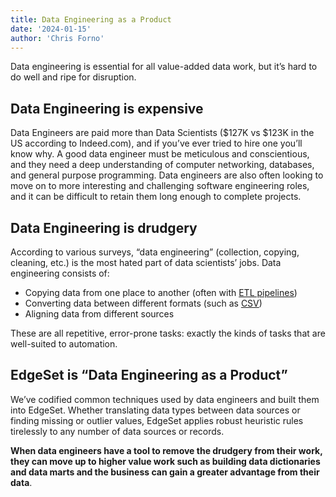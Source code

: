 ```yaml
---
title: Data Engineering as a Product
date: '2024-01-15'
author: 'Chris Forno'
---
```


Data engineering is essential for all value-added data work, but it’s hard to do well and ripe for disruption.

## Data Engineering is expensive

Data Engineers are paid more than Data Scientists ($127K vs $123K in the US according to Indeed.com), and if you’ve ever tried to hire one you’ll know why. A good data engineer must be meticulous and conscientious, and they need a deep understanding of computer networking, databases, and general purpose programming. Data engineers are also often looking to move on to more interesting and challenging software engineering roles, and it can be difficult to retain them long enough to complete projects.

## Data Engineering is drudgery

According to various surveys, “data engineering” (collection, copying, cleaning, etc.) is the most hated part of data scientists’ jobs. Data engineering consists of:

* Copying data from one place to another (often with [ETL pipelines](dont-etl-elt-or-etlt))
* Converting data between different formats (such as [CSV](why-you-need-automatic-inference))
* Aligning data from different sources

These are all repetitive, error-prone tasks: exactly the kinds of tasks that are well-suited to automation.

## EdgeSet is “Data Engineering as a Product”

We’ve codified common techniques used by data engineers and built them into EdgeSet. Whether translating data types between data sources or finding missing or outlier values, EdgeSet applies robust heuristic rules tirelessly to any number of data sources or records.

**When data engineers have a tool to remove the drudgery from their work, they can move up to higher value work such as building data dictionaries and data marts and the business can gain a greater advantage from their data**.
